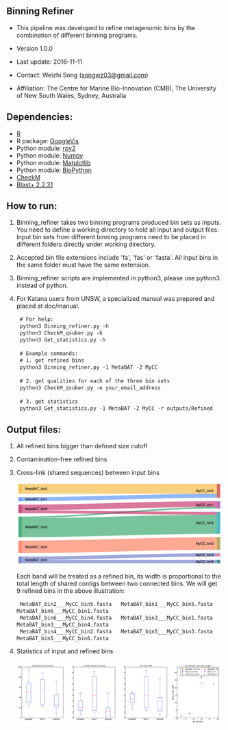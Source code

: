 Binning Refiner
---

+ This pipeline was developed to refine metagenomic bins by the combination of different binning programs.


+ Version 1.0.0
+ Last update: 2016-11-11


+ Contact: Weizhi Song (songwz03@gmail.com)

+ Affiliation: The Centre for Marine Bio-Innovation (CMB), The University of New South Wales, Sydney, Australia

Dependencies:
---

+ [R](https://www.r-project.org)
+ R package: [GoogleVis](https://github.com/mages/googleVis#googlevis)
+ Python module: [rpy2](http://rpy2.bitbucket.org)
+ Python module: [Numpy](http://www.numpy.org)
+ Python module: [Matplotlib](http://matplotlib.org)
+ Python module: [BioPython](https://github.com/biopython/biopython.github.io/)
+ [CheckM](http://ecogenomics.github.io/CheckM/)
+ [Blast+ 2.2.31](http://www.ncbi.nlm.nih.gov/news/06-16-2015-blast-plus-update/)

How to run:
---

1. Binning_refiner takes two binning programs produced bin sets as inputs. You need to define a working directory to
hold all input and output files. Input bin sets from different binning programs need to be placed in different folders
directly under working directory.

1. Accepted bin file extensions include 'fa', 'fas' or 'fasta'. All input bins in the same folder must have the same extension.

1. Binning_refiner scripts are implemented in python3, please use python3 instead of python.

1. For Katana users from UNSW, a specialized manual was prepared and placed at doc/manual.


        # For help:
        python3 Binning_refiner.py -h
        python3 CheckM_qsuber.py -h
        python3 Get_statistics.py -h

        # Example commands:
        # 1. get refined bins
        python3 Binning_refiner.py -1 MetaBAT -2 MyCC

        # 2. get qualities for each of the three bin sets
        python3 CheckM_qsuber.py -e your_email_address

        # 3. get statistics
        python3 Get_statistics.py -1 MetaBAT -2 MyCC -r outputs/Refined

Output files:
---

1. All refined bins bigger than defined size cutoff

1. Contamination-free refined bins

1. Cross-link (shared sequences) between input bins

    ![Sankey_plot](doc/images/sankey_plot.jpg)

    Each band will be treated as a refined bin, its width is proportional to the total length of shared contigs between
    two connected bins. We will get 9 refined bins in the above illustration:

        MetaBAT_bin2___MyCC_bin5.fasta   MetaBAT_bin1___MyCC_bin5.fasta   MetaBAT_bin6___MyCC_bin1.fasta
        MetaBAT_bin6___MyCC_bin4.fasta   MetaBAT_bin3___MyCC_bin1.fasta   MetaBAT_bin3___MyCC_bin4.fasta
        MetaBAT_bin4___MyCC_bin2.fasta   MetaBAT_bin5___MyCC_bin3.fasta   MetaBAT_bin5___MyCC_bin6.fasta

1. Statistics of input and refined bins

    ![Statistics](doc/images/statistics.png)
